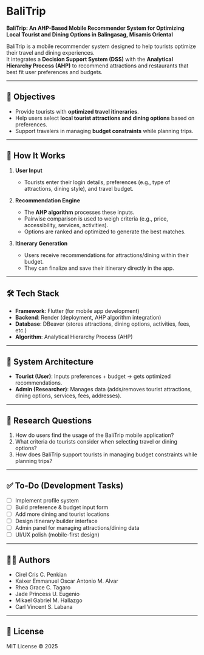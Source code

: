 # BaliTrip  

**BaliTrip: An AHP-Based Mobile Recommender System for Optimizing Local Tourist and Dining Options in Balingasag, Misamis Oriental**  

BaliTrip is a mobile recommender system designed to help tourists optimize their travel and dining experiences.  
It integrates a **Decision Support System (DSS)** with the **Analytical Hierarchy Process (AHP)** to recommend attractions and restaurants that best fit user preferences and budgets.  

---

## 📌 Objectives
- Provide tourists with **optimized travel itineraries**.  
- Help users select **local tourist attractions and dining options** based on preferences.  
- Support travelers in managing **budget constraints** while planning trips.  

---

## 🔎 How It Works
1. **User Input**  
   - Tourists enter their login details, preferences (e.g., type of attractions, dining style), and travel budget.  

2. **Recommendation Engine**  
   - The **AHP algorithm** processes these inputs.  
   - Pairwise comparison is used to weigh criteria (e.g., price, accessibility, services, activities).  
   - Options are ranked and optimized to generate the best matches.  

3. **Itinerary Generation**  
   - Users receive recommendations for attractions/dining within their budget.  
   - They can finalize and save their itinerary directly in the app.  

---

## 🛠️ Tech Stack
- **Framework**: Flutter (for mobile app development)  
- **Backend**: Render (deployment, AHP algorithm integration)  
- **Database**: DBeaver (stores attractions, dining options, activities, fees, etc.)  
- **Algorithm**: Analytical Hierarchy Process (AHP)  

---

## 📂 System Architecture
- **Tourist (User)**: Inputs preferences + budget → gets optimized recommendations.  
- **Admin (Researcher)**: Manages data (adds/removes tourist attractions, dining options, services, fees, addresses).  

---

## 📖 Research Questions
1. How do users find the usage of the BaliTrip mobile application?  
2. What criteria do tourists consider when selecting travel or dining options?  
3. How does BaliTrip support tourists in managing budget constraints while planning trips?  

---

## ✅ To-Do (Development Tasks)
- [ ] Implement profile system  
- [ ] Build preference & budget input form  
- [ ] Add more dining and tourist locations 
- [ ] Design itinerary builder interface  
- [ ] Admin panel for managing attractions/dining data  
- [ ] UI/UX polish (mobile-first design)  

---

## 👨‍💻 Authors
- Cirel Cris C. Penkian  
- Kaixer Emmanuel Oscar Antonio M. Alvar  
- Rhea Grace C. Tagaro  
- Jade Princess U. Eugenio  
- Mikael Gabriel M. Hallazgo  
- Carl Vincent S. Labana  

---

## 📖 License
MIT License © 2025